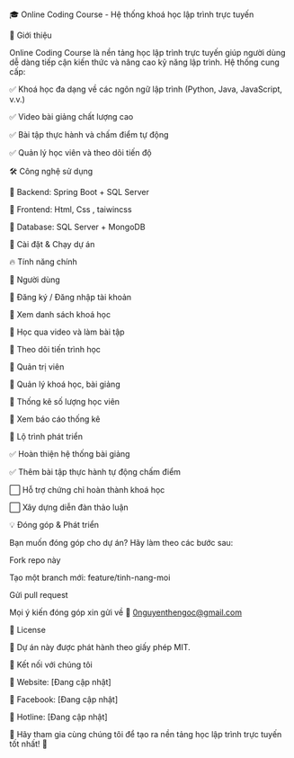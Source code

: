 🎓 Online Coding Course - Hệ thống khoá học lập trình trực tuyến

📌 Giới thiệu

Online Coding Course là nền tảng học lập trình trực tuyến giúp người dùng dễ dàng tiếp cận kiến thức và nâng cao kỹ năng lập trình. Hệ thống cung cấp:

✅ Khoá học đa dạng về các ngôn ngữ lập trình (Python, Java, JavaScript, v.v.)

✅ Video bài giảng chất lượng cao

✅ Bài tập thực hành và chấm điểm tự động

✅ Quản lý học viên và theo dõi tiến độ

🛠 Công nghệ sử dụng

🔹 Backend: Spring Boot + SQL Server

🔹 Frontend: Html, Css , taiwincss

🔹 Database: SQL Server + MongoDB

🚀 Cài đặt & Chạy dự án

 
🔥 Tính năng chính

📌 Người dùng

🔹 Đăng ký / Đăng nhập tài khoản

🔹 Xem danh sách khoá học

🔹 Học qua video và làm bài tập

🔹 Theo dõi tiến trình học

📌 Quản trị viên

🔹 Quản lý khoá học, bài giảng

🔹 Thống kê số lượng học viên

🔹 Xem báo cáo thống kê

🎯 Lộ trình phát triển

✅ Hoàn thiện hệ thống bài giảng

✅ Thêm bài tập thực hành tự động chấm điểm

⬜ Hỗ trợ chứng chỉ hoàn thành khoá học

⬜ Xây dựng diễn đàn thảo luận

💡 Đóng góp & Phát triển

Bạn muốn đóng góp cho dự án? Hãy làm theo các bước sau:

Fork repo này

Tạo một branch mới: feature/tinh-nang-moi

Gửi pull request

Mọi ý kiến đóng góp xin gửi về 📧 0nguyenthengoc@gmail.com

📄 License

📌 Dự án này được phát hành theo giấy phép MIT.

🎉 Kết nối với chúng tôi

📌 Website: [Đang cập nhật]

📌 Facebook: [Đang cập nhật]

📌 Hotline: [Đang cập nhật]

🚀 Hãy tham gia cùng chúng tôi để tạo ra nền tảng học lập trình trực tuyến tốt nhất! 🚀

